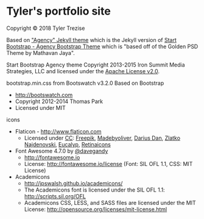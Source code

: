 Tyler's portfolio site
======
Copyright © 2018 Tyler Trezise

Based on ["Agency" Jekyll theme](http://jekyllthemes.org/themes/agency/) which is the Jekyll version of [Start Bootstrap - Agency Bootstrap Theme](http://startbootstrap.com/template-overviews/agency/) which is "based off of the Golden PSD Theme by Mathavan Jaya".

Start Bootstrap Agency theme Copyright 2013-2015 Iron Summit Media Strategies, LLC and licensed under the [Apache License v2.0](/Start-Bootstrap-Agency-LICENSE/LICENSE).

bootstrap.min.css from Bootswatch v3.2.0 Based on Bootstrap
 * http://bootswatch.com
 * Copyright 2012-2014 Thomas Park
 * Licensed under MIT

icons
* Flaticon - http://www.flaticon.com
  * Licensed under <a href="http://creativecommons.org/licenses/by/3.0/">CC</a>: <a data-file="soldering-machine" href="http://www.freepik.com">Freepik</a>, <a data-file="people-1" href="http://www.flaticon.com/authors/madebyoliver">Madebyoliver</a>, <a data-file="mesh" href="http://www.flaticon.com/authors/darius-dan">Darius Dan</a>, <a data-file="tesla-coil" href="http://www.flaticon.com/authors/zlatko-najdenovski">Zlatko Najdenovski</a>, <a data-file="technology-1" href="http://www.flaticon.com/authors/eucalyp">Eucalyp</a>, <a data-file="browser" href="http://www.flaticon.com/authors/retinaicons">Retinaicons</a>
* Font Awesome 4.7.0 by [@davegandy](https://twitter.com/davegandy)
  * http://fontawesome.io
  * License: http://fontawesome.io/license (Font: SIL OFL 1.1, CSS: MIT License)
* Academicons
  * http://jpswalsh.github.io/academicons/
  * The Academicons font is licensed under the SIL OFL 1.1: http://scripts.sil.org/OFL
  * Academicons CSS, LESS, and SASS files are licensed under the MIT License: http://opensource.org/licenses/mit-license.html
